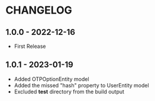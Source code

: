 # CHANGELOG

## 1.0.0 - 2022-12-16

* First Release


## 1.0.1 - 2023-01-19

* Added OTPOptionEntity model
* Added the missed "hash" property to UserEntity model
* Excluded __test__ directory from the build output
